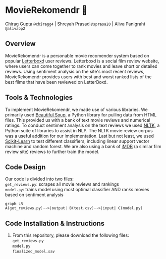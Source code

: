 # MovieRekomendr :movie_camera:
Chirag Gupta `@chiragg4` | Shreyah Prasad `@sprasa20` | Aliva Panigrahi `@alivabp2`
## Overview
MovieRekomendr is a personable movie recomender system based on popular [Letterboxd](https://letterboxd.com/) user reviews. Letterboxd is a social film review website, where users can come together to rank movies and leave short or detailed reviews. Using sentiment analysis on the site's most recent reviews, MovieRekomendr provides users with best and worst ranked lists of the best films that have been reviewed on LetterBoxd. 

## Tools & Technologies
To implement MovieRekomendr, we made use of various libraries. We primarily used [Beautiful Soup](https://www.crummy.com/software/BeautifulSoup/), a Python library for pulling data from HTML files. This provided us with a bank of text movie reviews and numerical ratings. To conduct sentiment analysis on the text reviews we used [NLTK](https://www.nltk.org/), a Python suite of libraries to assist in NLP. The NLTK movie review corpus was a useful addition for our implementation. Last but not least, we used [Scikit-Learn](https://scikit-learn.org/stable/) to test different classifiers, including linear support vector machine and random forest. We are also using a bank of [iMDB](https://www.imdb.com/) (a similar film review site) reviews to further train the model.

## Code Design
Our code is divided into two files: </br>
`get_reviews.py`: scrapes all movie reviews and rankings </br>
`model.py`: trains model using most optimal classifier AND ranks movies based on sentiment analysis </br>
```mermaid
graph LR
A(get_reviews.py)-->|output| B(test.csv)-->|input| C(model.py)
```

## Code Installation & Instructions
1. From this repository, please download the following files: </br>
    `get_reviews.py` </br>
    `model.py` </br>
    `finalized_model.sav` </br>
